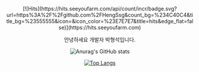 <div align="center">
[![Hits](https://hits.seeyoufarm.com/api/count/incr/badge.svg?url=https%3A%2F%2Fgithub.com%2FHengSsg&count_bg=%234C40C4&title_bg=%23555555&icon=&icon_color=%23E7E7E7&title=hits&edge_flat=false)](https://hits.seeyoufarm.com)

안녕하세요 개발자 박형석입니다.

![Anurag's GitHub stats](https://github-readme-stats.vercel.app/api?username=HengSsg&theme=tokyonight&show_icons=true)

[![Top Langs](https://github-readme-stats.vercel.app/api/top-langs/?username=HengSsg&layout=compact)](https://github.com/anuraghazra/github-readme-stats)
</div>
